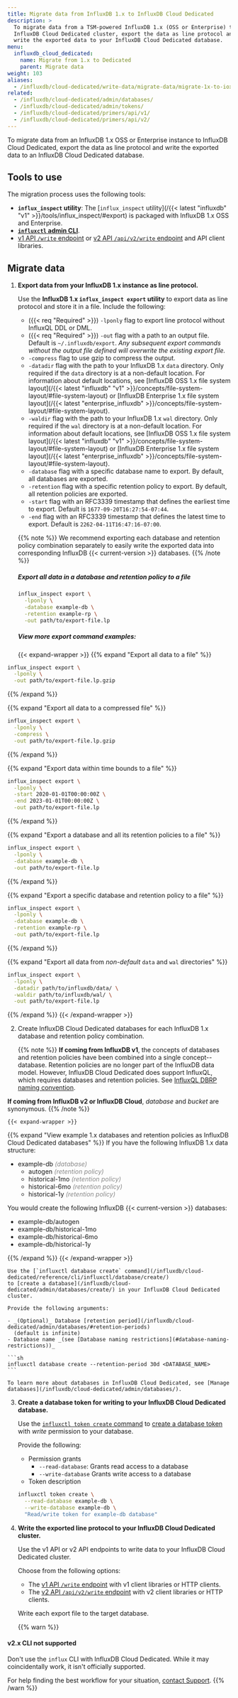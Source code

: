 ```yaml
---
title: Migrate data from InfluxDB 1.x to InfluxDB Cloud Dedicated
description: >
  To migrate data from a TSM-powered InfluxDB 1.x (OSS or Enterprise) to an
  InfluxDB Cloud Dedicated cluster, export the data as line protocol and
  write the exported data to your InfluxDB Cloud Dedicated database.
menu:
  influxdb_cloud_dedicated:
    name: Migrate from 1.x to Dedicated
    parent: Migrate data
weight: 103
aliases:
  - /influxdb/cloud-dedicated/write-data/migrate-data/migrate-1x-to-iox/
related:
  - /influxdb/cloud-dedicated/admin/databases/
  - /influxdb/cloud-dedicated/admin/tokens/
  - /influxdb/cloud-dedicated/primers/api/v1/
  - /influxdb/cloud-dedicated/primers/api/v2/
---
```


To migrate data from an InfluxDB 1.x OSS or Enterprise instance to InfluxDB Cloud
Dedicated, export the data as line protocol and write
the exported data to an InfluxDB Cloud Dedicated database.

## Tools to use
The migration process uses the following tools:

- **`influx_inspect` utility**:
  The [`influx_inspect` utility](/{{< latest "influxdb" "v1" >}}/tools/influx_inspect/#export)
  is packaged with InfluxDB 1.x OSS and Enterprise.
- **[`influxctl` admin CLI](/influxdb/cloud-dedicated/reference/cli/influxctl/)**.
- [v1 API `/write` endpoint](/influxdb/cloud-dedicated/primers/api/v1/) or [v2 API `/api/v2/write` endpoint](/influxdb/cloud-dedicated/primers/api/v2/) and API client libraries.


## Migrate data

1. **Export data from your InfluxDB 1.x instance as line protocol.**

    Use the **InfluxDB 1.x `influx_inspect export` utility** to export data as
    line protocol and store it in a file.
    Include the following:

    - ({{< req "Required" >}}) `-lponly` flag to export line protocol without InfluxQL DDL or DML.
    - ({{< req "Required" >}}) `-out` flag with a path to an output file.
      Default is `~/.influxdb/export`. _Any subsequent export commands without
      the output file defined will overwrite the existing export file._
    - `-compress` flag to use gzip to compress the output.
    - `-datadir` flag with the path to your InfluxDB 1.x `data` directory.
      Only required if the `data` directory is at a non-default location.
      For information about default locations, see
      [InfluxDB OSS 1.x file system layout](/{{< latest "influxdb" "v1" >}}/concepts/file-system-layout/#file-system-layout)
      or [InfluxDB Enterprise 1.x file system layout](/{{< latest "enterprise_influxdb" >}}/concepts/file-system-layout/#file-system-layout).
    - `-waldir` flag with the path to your InfluxDB 1.x `wal` directory.
      Only required if the `wal` directory is at a non-default location.
      For information about default locations, see
      [InfluxDB OSS 1.x file system layout](/{{< latest "influxdb" "v1" >}}/concepts/file-system-layout/#file-system-layout)
      or [InfluxDB Enterprise 1.x file system layout](/{{< latest "enterprise_influxdb" >}}/concepts/file-system-layout/#file-system-layout).
    - `-database` flag with a specific database name to export.
      By default, all databases are exported.
    - `-retention` flag with a specific retention policy to export.
      By default, all retention policies are exported.
    - `-start` flag with an RFC3339 timestamp that defines the earliest time to export.
      Default is `1677-09-20T16:27:54-07:44`.
    - `-end` flag with an RFC3339 timestamp that defines the latest time to export.
      Default is `2262-04-11T16:47:16-07:00`.

    {{% note %}}
We recommend exporting each database and retention policy combination separately
to easily write the exported data into corresponding InfluxDB {{< current-version >}}
databases.
    {{% /note %}}

    ##### Export all data in a database and retention policy to a file
    ```sh
    influx_inspect export \
      -lponly \
      -database example-db \
      -retention example-rp \
      -out path/to/export-file.lp
    ```

    ##### View more export command examples:
    {{< expand-wrapper >}}
{{% expand "Export all data to a file" %}}

```sh
influx_inspect export \
  -lponly \
  -out path/to/export-file.lp.gzip
```

{{% /expand %}}

{{% expand "Export all data to a compressed file" %}}

```sh
influx_inspect export \
  -lponly \
  -compress \
  -out path/to/export-file.lp.gzip
```

{{% /expand %}}

{{% expand "Export data within time bounds to a file" %}}

```sh
influx_inspect export \
  -lponly \
  -start 2020-01-01T00:00:00Z \
  -end 2023-01-01T00:00:00Z \
  -out path/to/export-file.lp
```

{{% /expand %}}

{{% expand "Export a database and all its retention policies to a file" %}}

```sh
influx_inspect export \
  -lponly \
  -database example-db \
  -out path/to/export-file.lp
```

{{% /expand %}}

{{% expand "Export a specific database and retention policy to a file" %}}

```sh
influx_inspect export \
  -lponly \
  -database example-db \
  -retention example-rp \
  -out path/to/export-file.lp
```

{{% /expand %}}

{{% expand "Export all data from _non-default_ `data` and `wal` directories" %}}

```sh
influx_inspect export \
  -lponly \
  -datadir path/to/influxdb/data/ \
  -waldir path/to/influxdb/wal/ \
  -out path/to/export-file.lp
```

{{% /expand %}}
    {{< /expand-wrapper >}}

2. Create InfluxDB Cloud Dedicated databases for each InfluxDB 1.x database and retention policy combination.

    {{% note %}}
**If coming from InfluxDB v1**, the concepts of databases and retention policies
have been combined into a single concept--database. Retention policies are no
longer part of the InfluxDB data model. However, InfluxDB Cloud Dedicated does
support InfluxQL, which requires databases and retention policies.
See [InfluxQL DBRP naming convention](/influxdb/cloud-dedicated/admin/databases/create/#influxql-dbrp-naming-convention).

**If coming from InfluxDB v2 or InfluxDB Cloud**, _database_ and _bucket_ are synonymous.
    {{% /note %}}

    {{< expand-wrapper >}}
{{% expand "View example 1.x databases and retention policies as InfluxDB Cloud Dedicated databases" %}}
If you have the following InfluxDB 1.x data structure:

- example-db <span style="opacity:.5;">_(database)_</span>
  - autogen <span style="opacity:.5;">_(retention policy)_</span>
  - historical-1mo <span style="opacity:.5;">_(retention policy)_</span>
  - historical-6mo <span style="opacity:.5;">_(retention policy)_</span>
  - historical-1y <span style="opacity:.5;">_(retention policy)_</span>

You would create the following InfluxDB {{< current-version >}} databases:

- example-db/autogen
- example-db/historical-1mo
- example-db/historical-6mo
- example-db/historical-1y

{{% /expand %}}
    {{< /expand-wrapper >}}

    Use the [`influxctl database create` command](/influxdb/cloud-dedicated/reference/cli/influxctl/database/create/)
    to [create a database](/influxdb/cloud-dedicated/admin/databases/create/) in your InfluxDB Cloud Dedicated cluster.

    Provide the following arguments:

    - _(Optional)_ Database [retention period](/influxdb/cloud-dedicated/admin/databases/#retention-periods)
      (default is infinite)
    - Database name _(see [Database naming restrictions](#database-naming-restrictions))_

    ```sh
    influxctl database create --retention-period 30d <DATABASE_NAME>
    ```

    To learn more about databases in InfluxDB Cloud Dedicated, see [Manage databases](/influxdb/cloud-dedicated/admin/databases/).

3. **Create a database token for writing to your InfluxDB Cloud Dedicated database.**

    Use the [`influxctl token create` command](/influxdb/cloud-dedicated/admin/tokens/create/)
    to [create a database token](/influxdb/cloud-dedicated/admin/tokens/create/) with
    _write_ permission to your database.

    Provide the following:

    - Permission grants
      - `--read-database`: Grants read access to a database
      - `--write-database` Grants write access to a database
    - Token description

    ```sh
    influxctl token create \
      --read-database example-db \
      --write-database example-db \
      "Read/write token for example-db database"
    ```

4. **Write the exported line protocol to your InfluxDB Cloud Dedicated cluster.**
    
    Use the v1 API or v2 API endpoints to write data to your InfluxDB Cloud Dedicated cluster.

    Choose from the following options:

    - The [v1 API `/write` endpoint](/influxdb/cloud-dedicated/primers/api/v1/) with v1 client libraries or HTTP clients.
    - The [v2 API `/api/v2/write` endpoint](/influxdb/cloud-dedicated/primers/api/v2/) with v2 client libraries or HTTP clients.
    
    Write each export file to the target database.

    {{% warn %}}
  #### v2.x CLI not supported

  Don't use the `influx` CLI with InfluxDB Cloud Dedicated.
  While it may coincidentally work, it isn't officially supported.

  For help finding the best workflow for your situation, [contact Support](mailto:support@influxdata.com).
    {{% /warn %}}
